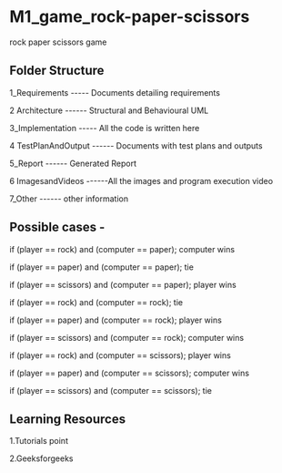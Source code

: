 # M1_game_rock-paper-scissors
rock paper scissors game

## Folder Structure
                    
1_Requirements	-----   Documents detailing requirements

2 Architecture   ------	Structural and Behavioural UML

3_Implementation  ----- All the code is written here

4 TestPlanAndOutput ------  	Documents with test plans and outputs

5_Report	  ------     Generated Report

6 ImagesandVideos ------All the images and program execution video

7_Other  ------  other information


## Possible cases -
if (player == rock) and (computer == paper); computer wins

if (player == paper) and (computer == paper); tie

if (player == scissors) and (computer == paper); player wins

if (player == rock) and (computer == rock); tie

if (player == paper) and (computer == rock); player wins

if (player == scissors) and (computer == rock); computer wins

if (player == rock) and (computer == scissors); player wins

if (player == paper) and (computer == scissors); computer wins

if (player == scissors) and (computer == scissors); tie

## Learning Resources
1.Tutorials point

2.Geeksforgeeks

